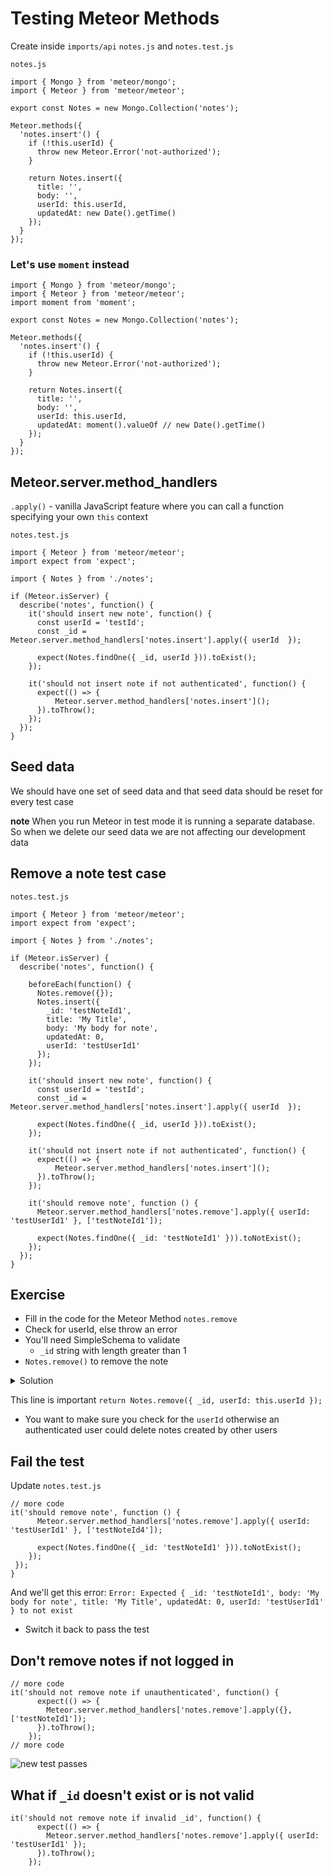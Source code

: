 # Testing Meteor Methods

Create inside `imports/api` `notes.js` and `notes.test.js`

`notes.js`

```
import { Mongo } from 'meteor/mongo';
import { Meteor } from 'meteor/meteor';

export const Notes = new Mongo.Collection('notes');

Meteor.methods({
  'notes.insert'() {
    if (!this.userId) {
      throw new Meteor.Error('not-authorized');  
    }

    return Notes.insert({
      title: '',
      body: '',
      userId: this.userId,
      updatedAt: new Date().getTime()
    });
  }
});
```

### Let's use `moment` instead

```
import { Mongo } from 'meteor/mongo';
import { Meteor } from 'meteor/meteor';
import moment from 'moment';

export const Notes = new Mongo.Collection('notes');

Meteor.methods({
  'notes.insert'() {
    if (!this.userId) {
      throw new Meteor.Error('not-authorized');
    }

    return Notes.insert({
      title: '',
      body: '',
      userId: this.userId,
      updatedAt: moment().valueOf // new Date().getTime()
    });
  }
});
```

## Meteor.server.method_handlers
`.apply()` - vanilla JavaScript feature where you can call a function specifying your own `this` context

`notes.test.js`

```
import { Meteor } from 'meteor/meteor';
import expect from 'expect';

import { Notes } from './notes';

if (Meteor.isServer) {
  describe('notes', function() {
    it('should insert new note', function() {
      const userId = 'testId';
      const _id = Meteor.server.method_handlers['notes.insert'].apply({ userId  });

      expect(Notes.findOne({ _id, userId })).toExist();
    });

    it('should not insert note if not authenticated', function() {
      expect(() => {
          Meteor.server.method_handlers['notes.insert']();
      }).toThrow();
    });
  });
}
```

## Seed data
We should have one set of seed data and that seed data should be reset for every test case

**note** When you run Meteor in test mode it is running a separate database. So when we delete our seed data we are not affecting our development data

## Remove a note test case
`notes.test.js`

```
import { Meteor } from 'meteor/meteor';
import expect from 'expect';

import { Notes } from './notes';

if (Meteor.isServer) {
  describe('notes', function() {

    beforeEach(function() {
      Notes.remove({});
      Notes.insert({
        _id: 'testNoteId1',
        title: 'My Title',
        body: 'My body for note',
        updatedAt: 0,
        userId: 'testUserId1'
      });
    });

    it('should insert new note', function() {
      const userId = 'testId';
      const _id = Meteor.server.method_handlers['notes.insert'].apply({ userId  });

      expect(Notes.findOne({ _id, userId })).toExist();
    });

    it('should not insert note if not authenticated', function() {
      expect(() => {
          Meteor.server.method_handlers['notes.insert']();
      }).toThrow();
    });

    it('should remove note', function () {
      Meteor.server.method_handlers['notes.remove'].apply({ userId: 'testUserId1' }, ['testNoteId1']);

      expect(Notes.findOne({ _id: 'testNoteId1' })).toNotExist();
    });
  });
}
```

## Exercise
* Fill in the code for the Meteor Method `notes.remove`
* Check for userId, else throw an error
* You'll need SimpleSchema to validate
    - `_id` string with length greater than 1
* `Notes.remove()` to remove the note

<details>
  <summary>Solution</summary>
`notes.js`

```
import { Mongo } from 'meteor/mongo';
import { Meteor } from 'meteor/meteor';
import moment from 'moment';
import SimpleSchema from 'simpl-schema';

export const Notes = new Mongo.Collection('notes');

Meteor.methods({
  'notes.insert'() {
    if (!this.userId) {
      throw new Meteor.Error('not-authorized');
    }

    return Notes.insert({
      title: '',
      body: '',
      userId: this.userId,
      updatedAt: moment().valueOf // new Date().getTime()
    });
  },
  'notes.remove'(_id) {
    if (!this.userId) {
      throw new Meteor.Error('not-authorized');
    }

    new SimpleSchema({
      _id: {
        type: String,
        min: 1
      }
    }).validate({
      _id
    });

    return Notes.remove({ _id, userId: this.userId });


  }
});

![pass should remove note](https://i.imgur.com/r931Qxv.png)
```
</details>

This line is important `return Notes.remove({ _id, userId: this.userId });`

* You want to make sure you check for the `userId` otherwise an authenticated user could delete notes created by other users

## Fail the test
Update `notes.test.js`

```
// more code
it('should remove note', function () {
      Meteor.server.method_handlers['notes.remove'].apply({ userId: 'testUserId1' }, ['testNoteId4']);

      expect(Notes.findOne({ _id: 'testNoteId1' })).toNotExist();
    });
 });
}
```

And we'll get this error: `Error: Expected { _id: 'testNoteId1', body: 'My body for note', title: 'My Title', updatedAt: 0, userId: 'testUserId1' } to not exist`

* Switch it back to pass the test

## Don't remove notes if not logged in
```
// more code
it('should not remove note if unauthenticated', function() {
      expect(() => {
        Meteor.server.method_handlers['notes.remove'].apply({}, ['testNoteId1']);
      }).toThrow();
    });
// more code
```

![new test passes](https://i.imgur.com/IKaocCA.png)

## What if `_id` doesn't exist or is not valid
```
it('should not remove note if invalid _id', function() {
      expect(() => {
        Meteor.server.method_handlers['notes.remove'].apply({ userId: 'testUserId1' });
      }).toThrow();
    });
```

